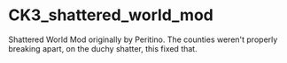# CK3_shattered_world_mod
Shattered World Mod originally by Peritino. The counties weren't properly breaking apart, on the duchy shatter, this fixed that.
